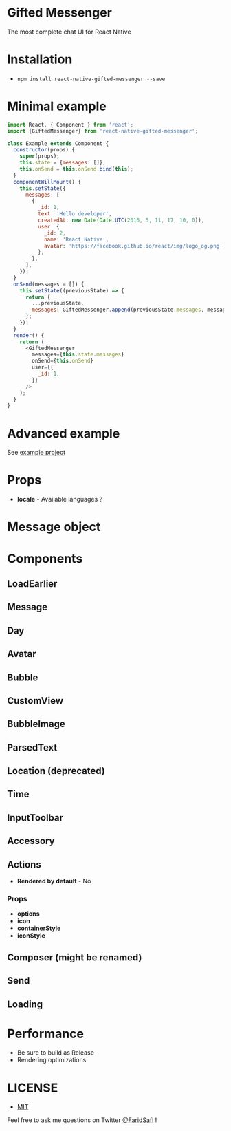 # Gifted Messenger
The most complete chat UI for React Native

# Installation
- `npm install react-native-gifted-messenger --save`

# Minimal example
```javascript
import React, { Component } from 'react';
import {GiftedMessenger} from 'react-native-gifted-messenger';

class Example extends Component {
  constructor(props) {
    super(props);
    this.state = {messages: []};
    this.onSend = this.onSend.bind(this);
  }
  componentWillMount() {
    this.setState({
      messages: [
        {
          _id: 1,
          text: 'Hello developer',
          createdAt: new Date(Date.UTC(2016, 5, 11, 17, 10, 0)),
          user: {
            _id: 2,
            name: 'React Native',
            avatar: 'https://facebook.github.io/react/img/logo_og.png',
          },
        },
      ],
    });
  }
  onSend(messages = []) {
    this.setState((previousState) => {
      return {
        ...previousState,
        messages: GiftedMessenger.append(previousState.messages, messages),
      };
    });
  }
  render() {
    return (
      <GiftedMessenger
        messages={this.state.messages}
        onSend={this.onSend}
        user={{
          _id: 1,
        }}
      />
    );
  }
}
```

# Advanced example
See [example project](example/Example.js)

# Props
- **locale** - Available languages ?


# Message object

# Components
## LoadEarlier
## Message
## Day
## Avatar
## Bubble
## CustomView
## BubbleImage
## ParsedText
## Location (deprecated)
## Time
## InputToolbar
## Accessory
## Actions
- **Rendered by default** - No

### Props
- **options**
- **icon**
- **containerStyle**
- **iconStyle**

## Composer (might be renamed)
## Send
## Loading

# Performance
- Be sure to build as Release
- Rendering optimizations

# LICENSE
- [MIT](LICENSE)

Feel free to ask me questions on Twitter [@FaridSafi](https://www.twitter.com/FaridSafi) !
